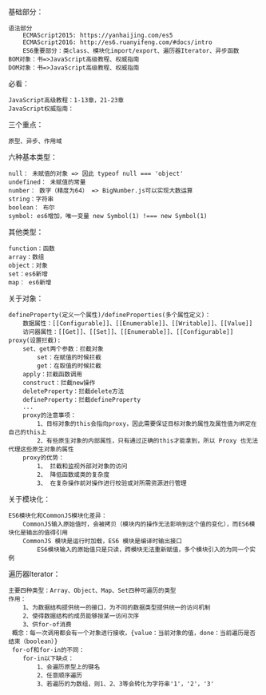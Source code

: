 基础部分：

    语法部分
        ECMAScript2015: https://yanhaijing.com/es5
        ECMAScript2016: http://es6.ruanyifeng.com/#docs/intro 
        ES6重要部分：类class、模块化import/export、遍历器Iterator、异步函数
    BOM对象：书=>JavaScript高级教程、权威指南
    DOM对象：书=>JavaScript高级教程、权威指南
    
必看：

    JavaScript高级教程：1-13章，21-23章
    JavaScript权威指南：     
    
三个重点：

    原型、异步、作用域
    
六种基本类型：

    null： 未赋值的对象 => 因此 typeof null === 'object'
    undefined： 未赋值的常量
    number： 数字（精度为64） => BigNumber.js可以实现大数运算
    string：字符串
    boolean： 布尔
    symbol: es6增加，唯一变量 new Symbol(1) !=== new Symbol(1)
    
其他类型：
    
    function：函数
    array：数组
    object：对象
    set：es6新增
    map： es6新增   
    
关于对象：

    defineProperty(定义一个属性)/defineProperties(多个属性定义)：
        数据属性：[[Configurable]]、[[Enumerable]]、[[Writable]]、[[Value]]
        访问器属性：[[Get]]、[[Set]]、[[Enumerable]]、[[Configurable]]
    proxy(设置拦截):
        set、get两个参数：拦截对象
            set：在赋值的时候拦截
            get：在取值的时候拦截
        apply：拦截函数调用
        construct：拦截new操作
        deleteProperty：拦截delete方法
        defineProperty：拦截defineProperty
        ...
        proxy的注意事项：
            1、目标对象的this会指向proxy，因此需要保证目标对象的属性及属性值为绑定在自己的this上
            2、有些原生对象的内部属性，只有通过正确的this才能拿到，所以 Proxy 也无法代理这些原生对象的属性
        proxy的优势：
            1、 拦截和监视外部对对象的访问
            2、 降低函数或类的复杂度
            3、 在复杂操作前对操作进行校验或对所需资源进行管理
        
关于模块化：
    
    ES6模块化和CommonJS模块化差异：
        CommonJS输入原始值时，会被拷贝（模块内的操作无法影响到这个值的变化），而ES6模块化是输出的值得引用
        CommonJS 模块是运行时加载，ES6 模块是编译时输出接口
            ES6模块输入的原始值只是只读，跨模块无法重新赋值，多个模块引入的为同一个实例

遍历器Iterator：

    主要四种类型：Array、Object、Map、Set四种可遍历的类型
    作用：
        1、为数据结构提供统一的接口，为不同的数据类型提供统一的访问机制
        2、使得数据结构的成员能够按某一访问次序
        3、供for-of消费
     概念：每一次调用都会有一个对象进行接收，{value：当前对象的值，done：当前遍历是否结束（boolean）}
     for-of和for-in的不同：
        for-in以下缺点：
            1、会遍历原型上的键名
            2、任意顺序遍历
            3、若遍历的为数组，则1、2、3等会转化为字符串'1'，'2'，'3'